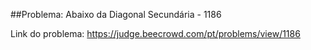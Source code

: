##Problema: Abaixo da Diagonal Secundária - 1186

Link do problema: https://judge.beecrowd.com/pt/problems/view/1186